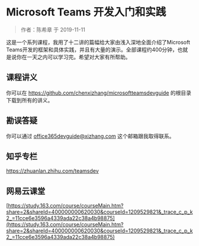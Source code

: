 # Microsoft Teams 开发入门和实践
> 作者：陈希章 于 2019-11-11

这是一个系列课程，我用了十二讲的篇幅给大家由浅入深地全面介绍了Microsoft Teams开发的框架和具体实践，并且有大量的演示。全部课程约400分钟，也就是说你在一天之内可以学习完。希望对大家有所帮助。

## 课程讲义
你可以在 <https://github.com/chenxizhang/microsoftteamsdevguide> 的根目录下载到所有的讲义。

## 勘误答疑
你可以通过 office365devguide@xizhang.com 这个邮箱跟我取得联系。

## 知乎专栏
<https://zhuanlan.zhihu.com/teamsdev>

## 网易云课堂
[https://study.163.com/course/courseMain.htm?share=2&shareId=400000000620030&courseId=1209529821&_trace_c_p_k2_=11cce6e3596a4339ada22c38a4b98875](https://study.163.com/course/courseMain.htm?share=2&shareId=400000000620030&courseId=1209529821&_trace_c_p_k2_=11cce6e3596a4339ada22c38a4b98875)
